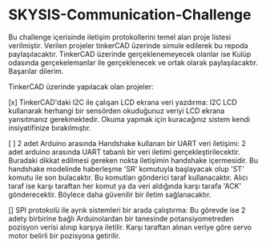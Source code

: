 # SKYSIS-Communication-Challenge

Bu challenge içerisinde iletişim protokollerini temel alan proje listesi verilmiştir. Verilen projeler tinkerCAD üzerinde simule edilerek bu repoda paylaşılacaktır. TinkerCAD üzerinde gerçeklenemeyecek olanlar ise Kulüp odasında gerçekelemanlar ile gerçeklenecek ve ortak olarak paylaşılacaktır. Başarılar dilerim.

TinkerCAD üzerinde yapılacak olan projeler:

   [x] TinkerCAD'daki I2C ile çalışan LCD ekrana veri yazdırma: I2C LCD kullanarak herhangi bir sensörden okuduğunuz veriyi LCD ekrana yansıtmanız gerekmektedir. Okuma yapmak için kuracağınız sistem kendi insiyatifinize bırakılmıştır.

   [ ] 2 adet Arduino arasında Handshake kullanan bir UART veri iletişimi: 2 adet arduino arasında UART tabanlı bir veri iletimi gerçekleştirilecektir. Buradaki dikkat edilmesi gereken nokta iletişimin handshake içermesidir. Bu handshake modelinde haberleşme 'SR' komutuyla başlayacak olup 'ST' komutu ile son bulacaktır. Bu komutları gönderici taraf kullanacaktır. Alıcı taraf ise karşı taraftan her komut ya da veri aldığında karşı tarafa 'ACK' gönderecektir. Böylece daha güvenilir bir iletim sağlanacaktır.

   [] SPI protokolü ile ayrık sistemleri bir arada çalıştırma: Bu görevde ise 2 adety birbirine bağlı Arduinolardan bir tanesinde potansiyometreden pozisyon verisi alınıp karşıya iletilir. Karşı taraftan alınan veriye göre servo motor belirli bir pozisyona getirilir.
